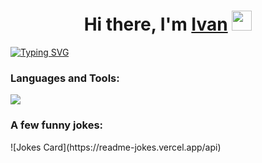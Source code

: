 <h1 align="center">Hi there, I'm <a href="https://daniilshat.ru/" target="_blank">Ivan</a> 
<img src="https://github.com/blackcater/blackcater/raw/main/images/Hi.gif" height="32"/></h1>
<a href="https://git.io/typing-svg"><img src="https://readme-typing-svg.herokuapp.com?font=Fira+Code&pause=1000&width=435&lines=I'm+a+Front-end+developer+from+Lviv" alt="Typing SVG" /></a>

<h3>Languages and Tools:</h3>
<a href="https://skillicons.dev" style='margin: 0 0 25px 0;'>
    <img src="https://skillicons.dev/icons?i=html,css,sass,js,react,redux,typescript,nextjs,git,github" />
 </a>
<h3>A few funny jokes:</h3>
![Jokes Card](https://readme-jokes.vercel.app/api)
<!-- [![Anurag's GitHub stats](https://github-readme-stats.vercel.app/api?username=anuraghazra)](https://github.com/anuraghazra/github-readme-stats) -->
